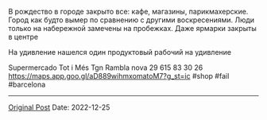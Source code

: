 В рождество в городе закрыто все: кафе, магазины, парикмахерские. Город как будто вымер по сравнению с другими воскресениями. Люди только на набережной замечены на пробежках. Даже ярмарки закрыты в центре

На удивление нашелся один продуктовый рабочий на удивление

Supermercado Tot i Més Tgn Rambla nova 29
615 83 30 26
https://maps.app.goo.gl/aD889wihmxomatoM7?g_st=ic #shop #fail #barcelona

---
[Original Post](https://t.me/lev2tarragona/773)
Date: 2022-12-25
